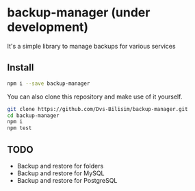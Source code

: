 # backup-manager (under development)

It's a simple library to manage backups for various services

## Install

```bash
npm i --save backup-manager
```

You can also clone this repository and make use of it yourself.

```bash
git clone https://github.com/Dvs-Bilisim/backup-manager.git
cd backup-manager
npm i
npm test
```

## TODO

- Backup and restore for folders
- Backup and restore for MySQL
- Backup and restore for PostgreSQL
